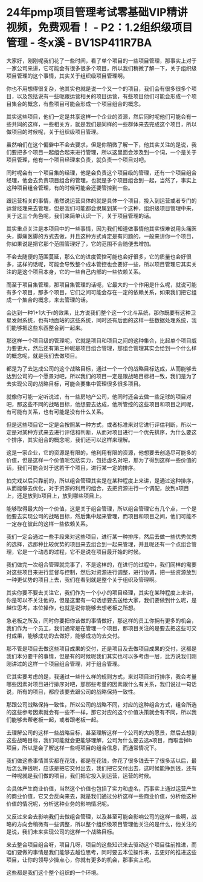 # 24年pmp项目管理考试零基础VIP精讲视频，免费观看！ - P2：1.2组织级项目管理 - 冬x溪 - BV1SP411R7BA

大家好，刚刚呢我们花了一些时间，看了单个项目的一些项目管理，那事实上对于一家公司来讲，它可能会有很多很多个项目，所以我们稍微了解一下，关于组织级项目管理的这个事情，其实关于组织级项目管理啊。

你也不用想得很复杂，他其实也就是说一个又一个的项目，我们会有很多很多个项目，以及包括说有一些呃跟运营相关的项目运营，有些项目他们可能会形成一个项目集合的概念，有些项目可能会形成一个项目组合的概念。

其实这些项目，他们一定是共享这样一个企业的资源，然后同时呢他们可能会有一些共同的这样，一些相关方，就是我们是同样的一些群体来去完成这个项目，所以做项目的时候呢，关于组织级项目管理。

虽然咱们在这个偏僻中不会去要求，但是你稍微了解一下，他其实关注的是说，我们要把多个项目一起组合起来进行管理，所以这里面会涉及到一个词，一个是关于项目管理，他有一个项目经理来负责，就负责一个项目对吧。

同时呢会有一个项目集的经理，他是会负责这个项目级的管理，还有一个项目组合经理，他会去负责项目组合的管理，也就是多个项目组合到一起，当然了，事实上这种项目组合管理，有的时候可能会还要管控到一些。

跟运营相关的事情，虽然说运营具体的就是具体一个项目，投入到运营或者专门的运营经理来去管理，但是我们可能都会隶属到某一个这种，组织级项目管理中来，关于这三个角色呢，我们来简单认识一下，关于项目管理的话。

其实重点关注是本项目中的一些事情，因为我们知道做事情他其实很难说用头痛医头，脚痛医脚的方式去做，并且这种方式肯定是有问题的，一般来讲你一个项目，你如果说是把它那个范围管理好了，它的范围不会随便去增加。

不会去随便的范围蔓延，那么它的进度管控可能也会好很多，它的质量也会好很多，这样的话呢，可能会导致整个成本管控也会要好一些，所以项目管理它其实关注的是这个项目本身，它的一些自己内部的一些依赖关系。

而至于项目集管理，那项目集管理的话呃，它最大的一个作用是什么呢，就说可能有多个项目，那多个项目，它们之间可能会存在一定的依赖关系，如果我们把它组成一个集合的概念，来去管理的话。

会达到一种1+1大于r的效果，比方说我们整个这一个北斗系统，那你既要有这种卫星发射系统，也有地面站的这些系统，同时还有后面的这样一些数据处理系统，我们能够把这些东西整合到一起来。

那这样一个项目级的管理呢，它就是项目和项目之间的这种集合，比起单个项目威力要更大，然后还有第三种呢是项目组合管理，那组合管理其实会给到一个什么样的概念呢，就是我们去做项目。

都是为了去达成公司的这个战略目标，通过一个一个的战略目标达成，从而能够去达到公司的一个愿景对吧，所以我们的项目一定是跟战略目标相一致，我们是为了去实现公司的战略目标，可能会要集中管理很多很多项目。

就像你可能一定听说过，有一些房地产公司，他同时还会去做一些足球的项目对吧，那这些不同的战略目标，他想要去达成，他所管控的这些项目和项目之间呢，有可能有关系，也有可能是没有什么关系。

但是这些项目它一定是会按照某一种方式，或者标准来对它进行评估判断，所以一定是对某种方式来去进行评估和判断，从而对项目进行一个优先排序，为什么要这个排序，其实组合的概念呢，我们还可以这样来理解。

这是一家企业，它的资源是有限的，他利用有限的资源，他想要去创造尽可能多的价值，但是这样一个价值呢包括实力，包括虚名对吧，那为了得到这样一些价值的话，我们可能会对于这若干个项目，进行某一定的排序。

拍完戏以后只靠前的，所以组合管理其实是在某种程度上来讲，是通过这种排序，从而能够去优化，对于资源的利用的组合，去把资源进行一个调配，放到a项目上，还是放到b项目上，放到哪些项目上。

能够取得最大的一个价值，这是关于组合管理，所以组合管理它有几个点，一个是他要去实现公司的战略目标，然后集中起来管理，而项目和项目之间，他们可能不一定存在彼此的这样一些依赖关系。

我们一定会通过一些手段来对这些项目，进行某一种排序，然后去做一些优秀优秀的选择，选那种比较优势的项目来去组合到一起来管理，并且呢还有一个点组合管理，它是一个动态的过程，它不是说在项目最开始的时候。

我们做完一次组合管理就完事了，不是这样的，在进行的过程中，我们同样的需要对这些项目来进行监督与控制，然后对资源进行调整，进行协调，把一些资源放到一种更优势的项目上去，我们在看到就是整个关于组织及管理啊。

其实你要不要去关注它，我们作为一个小小的项目经理，其实在某种程度上来讲，你是可以不关注他的，但是这里有一句话想要去送给大家，我们要做到什么呢，是越位思考，本位操作，也就是说你能够去想老板之所想。

急老板之所及，同时你要把你该做的事情做好，那这样的员工你拥有更多的机会，我们作为一个员工，我们通常是在管理一个项目，那项目关注的是要去把这些可交付成果，能够成功的去做好，能够成功的去交付。

那不管是项目去做这些项目成果的交付，还是项目及去做项目成果的交付，这都是我们本分要干的事情，但是有的时候呢我们其实也可以多考虑一层，比方说我们刚刚讲过的这样一个项目组合管理，对于组合管理。

它其实要考虑的是，我通过一些什么样的规则方式，来对项目进行排序，我会考量哪些因素对项目进行排序对吧，那那些考量的因素跟什么有关系，我们说过一句话说，所有的项目，都应该要去跟公司的战略保持一致性。

那跟公司战略保持一致性，所以公司的战略不同，对应的这种组合方式，组合所选的这些参考因素就会有一些不一样，那它对应的这个价值决策就会有不同，所以我们能够去帮老板一起，或者跟老板一起。

去理解公司的这样一些战略目标，甚至理解这样一个公司的大的愿景，然后去想到这些战略目标，我们可能就会更能够理解，公司为什么要去选a项目，而取舍掉b项目，所以是会了解这样一些呃项目的组合信息，而通常情况下。

我们做这些事情其实都在花钱，都是在花钱，你花了很多钱去干了很多活以后，最后怎么挣钱呢，应该是把它交付出去，我们把它交付出去，这时候能挣到钱，还有一种呢就是我们做的项目，我们把它投入到运营，运营的时候。

会具体产生商业价值，当然这个价值也包括了实力和虚名，而事实上通过运营产生的商业价值，它又会反向来去，就是我们通过分析这样一些商业价值，分析他这种价值的情况呢，分析这种业务的影响情况呢。

又反过来会去影响我们去做组合管理，以及甚至可能会影响公司的这样一些啊，战略的方向会稍微有一些调整，所以整个组织级项目管理他关注的是什么，他关注的是说，我们未来实现公司的这样一个战略目标。

来去整合项目组合呀，项目几呀，项目的这些知识来去驱动这个项目往前推进，而咱们要做的事情是我们能够去越位思考，同时要去本位操作来，去更好的推进这些项目，让你的领导少操点心，你就有更多的机会，那事实上呢。

这些都是我们这个整个组织的一个环境。